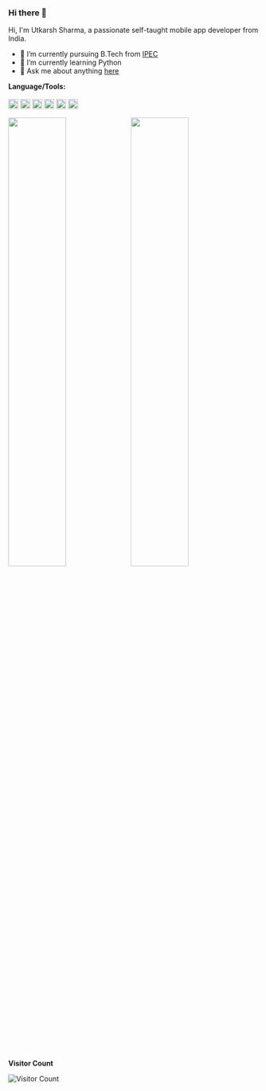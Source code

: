 

<!--
**uttusharma/uttusharma** is a ✨ _special_ ✨ repository because its `README.md` (this file) appears on your GitHub profile.
### Hi there 👋

[![Top Langs](https://github-readme-stats.vercel.app/api/top-langs/?username=uttusharma)](https://github.com/GodBishtji/github-readme-stats)

Here are some ideas to get you started:

- 🔭 I’m currently working on ...
- 🌱 I’m currently learning ...
- 👯 I’m looking to collaborate on ...
- 🤔 I’m looking for help with ...
- 💬 Ask me about ...
- 📫 How to reach me: ...
- 😄 Pronouns: ...
- ⚡ Fun fact: ...
-->


### Hi there 👋
Hi, I'm Utkarsh Sharma, a passionate self-taught mobile app developer from India.

- 🔭 I’m currently pursuing B.Tech from [IPEC](https://www.ipec.org.in/)
- 🌱 I’m currently learning Python
- 💬 Ask me about anything [here](https://github.com/uttusharma/uttusharma/issues)

**Language/Tools:** <br><br>
<code><img height="20" src="https://github.com/uttusharma/uttusharma/raw/master/assets/images/dart_ico.png"></code>
<code><img height="20" src="https://github.com/uttusharma/uttusharma/raw/master/assets/images/cpp.png"></code>
<code><img height="20" src="https://github.com/uttusharma/uttusharma/raw/master/assets/images/py.png"></code>
<code><img height="20" src="https://github.com/uttusharma/uttusharma/raw/master/assets/images/flutter.png"></code>
<code><img height="20" src="https://github.com/uttusharma/uttusharma/raw/master/assets/images/android.png"></code>
<code><img height="20" src="https://github.com/uttusharma/uttusharma/raw/master/assets/images/gcloud.png"></code>    


<p>
  <img width="48%" src="https://github-readme-stats.vercel.app/api?username=uttusharma&show_icons=true&theme=radical&count_private=true&include_all_commits=true" /> 
  <img width="48%" src="https://github-readme-streak-stats.herokuapp.com/?user=uttusharma&theme=radical" />
</p>

**Visitor Count** <br> 

![Visitor Count](https://profile-counter.glitch.me/uttusharma/count.svg)
<!-- <img width="100%" src="https://activity-graph.herokuapp.com/graph?username=uttusharma&theme=rogue" /> -->

<!-- <br>
<img  src="https://github-readme-stats.vercel.app/api?username=uttusharma&show_icons=true&icon_color=0366d6&bg_color=ffffff&hide_title=true" alt="github stats for uttusharma">
 -->
